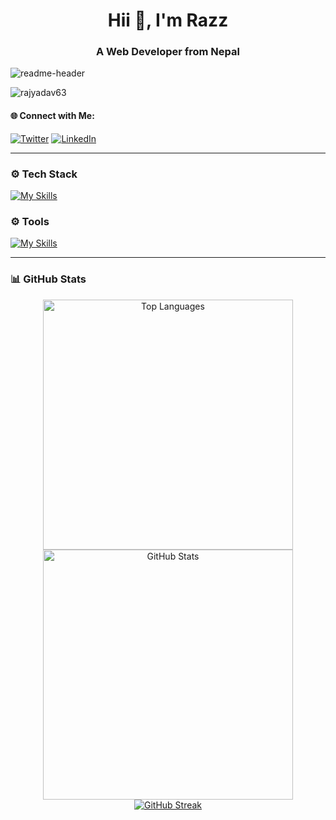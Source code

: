 <h1 align="center">Hii 👋, I'm Razz</h1>

<h3 align="center">A Web Developer from Nepal</h3>

![readme-header](headerfixed.jpg)

<p align="left">
  <img src="https://komarev.com/ghpvc/?username=rajyadav63&label=Profile%20views&color=0e75b6&style=flat" alt="rajyadav63" />
</p>

<h4>🌐 Connect with Me:</h4>

[![Twitter](https://skillicons.dev/icons?i=twitter)](https://twitter.com/rajscripts100x)
[![LinkedIn](https://skillicons.dev/icons?i=linkedin)](https://www.linkedin.com/in/rajscripts100in/)




---

### ⚙️ Tech Stack

[![My Skills](https://skillicons.dev/icons?i=ts,js,java,react,tailwind,nodejs,express,mongodb,mysql,html,css,&theme=light)](https://skills.thijs.gg)

### ⚙️ Tools

[![My Skills](https://skillicons.dev/icons?i=linux,vscode,git,github,postman,npm,notion,figma,vite,vercel&theme=light)](https://skills.thijs.gg)

---

### 📊 GitHub Stats
<div align="center">

  <a href="https://github.com/rajyadav63">
    <img alt="Top Languages" src="https://readme-stats.warengonzaga.com/api/top-langs?username=rajyadav63&layout=compact&theme=radical" width="400px"/>
  </a>

  <a href="https://github.com/rajyadav63">
    <img alt="GitHub Stats" src="https://readme-stats.warengonzaga.com/api?username=rajyadav63&show_icons=true&count_private=true&theme=radical" width="400px"/>
  </a>

  <br/>

  <a href="https://github.com/rajyadav63">
    <img alt="GitHub Streak" src="https://streak-stats.demolab.com?user=rajyadav63&theme=radical&border_radius=2.5"/>
  </a>

</div>




